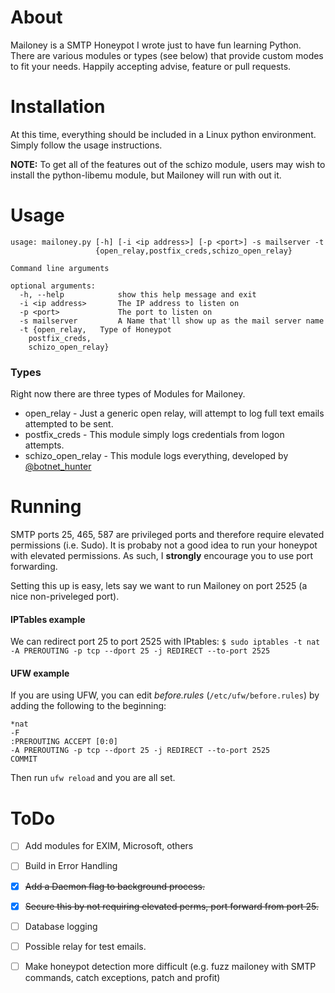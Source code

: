 # About
Mailoney is a SMTP Honeypot I wrote just to have fun learning Python. There are various modules or types (see below) that provide custom modes to fit your needs. Happily accepting advise, feature or pull requests. 

# Installation
At this time, everything should be included in a Linux python environment. Simply follow the usage instructions. 

**NOTE:** To get all of the features out of the schizo module, users may wish to install the python-libemu module, but Mailoney will run with out it. 

# Usage

```
usage: mailoney.py [-h] [-i <ip address>] [-p <port>] -s mailserver -t
                   {open_relay,postfix_creds,schizo_open_relay}

Command line arguments

optional arguments:
  -h, --help            show this help message and exit
  -i <ip address>       The IP address to listen on
  -p <port>             The port to listen on
  -s mailserver         A Name that'll show up as the mail server name
  -t {open_relay,	Type of Honeypot 
  	postfix_creds,
  	schizo_open_relay}
```
### Types
Right now there are three types of Modules for Mailoney. 
- open_relay - Just a generic open relay, will attempt to log full text emails attempted to be sent. 
- postfix_creds - This module simply logs credentials from logon attempts. 
- schizo_open_relay - This module logs everything, developed by [@botnet_hunter](https://twitter.com/botnet_hunter)

# Running 
SMTP ports 25, 465, 587 are privileged ports and therefore require elevated permissions (i.e. Sudo). It is probaby not a good idea to run your honeypot with elevated permissions. As such, I **strongly** encourage you to use port forwarding. 

Setting this up is easy, lets say we want to run Mailoney on port 2525 (a nice non-priveleged port). 
#### IPTables example
We can redirect port 25 to port 2525 with IPtables:
`$ sudo iptables -t nat -A PREROUTING -p tcp --dport 25 -j REDIRECT --to-port 2525`

#### UFW example
If you are using UFW, you can edit *before.rules* (`/etc/ufw/before.rules`) by adding the following to the beginning:
```
*nat
-F
:PREROUTING ACCEPT [0:0]
-A PREROUTING -p tcp --dport 25 -j REDIRECT --to-port 2525
COMMIT
```
Then run `ufw reload` and you are all set. 

# ToDo 
 - [ ] Add modules for EXIM, Microsoft, others
 - [ ] Build in Error Handling
 - [X] ~~Add a Daemon flag to background process.~~
 - [X] ~~Secure this by not requiring elevated perms, port forward from port 25.~~
 - [ ] Database logging
 - [ ] Possible relay for test emails. 
 - [ ] Make honeypot detection more difficult
 	(e.g. fuzz mailoney with SMTP commands, catch exceptions, patch and profit)

